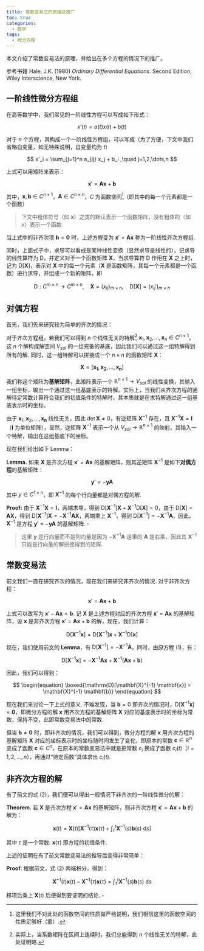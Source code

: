 ```yaml
---
title: 常数变易法的原理及推广
toc: true 
categories:
  - 数学
tags:
  - 微分方程
---
```


本文介绍了常数变易法的原理，并给出在多个方程的情况下的推广。

<!-- more -->

 参考书籍 Hale, J.K. (1980) *Ordinary Differential Equations*. Second Edition, Wiley Interscience, New York. 

## 一阶线性微分方程组

在高等数学中，我们常见的一阶线性方程可以写成如下形式：

$$ x'(t) = a(t) x(t) + b(t) $$

对于 $n$ 个方程，其构成一个一阶线性方程组，可以写成（为了方便，下文中我们省略自变量，如无特殊说明，自变量均为 $t$）

$$ x'_i = \sum_{j=1}^n a_{ij} x_j + b_i ,\quad j=1,2,\dots,n $$

上式可以用矩阵来表示：

$$ \mathbf{x}' = \mathbf{A} \mathbf{x} + \mathbf{b} $$

其中，$\mathbf{x}, \mathbf{b} \in C^{n \times 1}$，$\mathbf{A} \in C^{n \times n}$，$C$ 为函数空间[^1]（即其中的每一个元素都是一个函数）

> 下文中粗体符号（如 $\mathbf{x}$）之类的默认表示一个函数矩阵，没有粗体的（如 $x$）表示一个函数.

[^1]:这里我们不对此处的函数空间的性质做严格说明，我们相信这里的函数空间的性质足够好（雾）.

当上式中的非齐次项 $\mathbf{b} = \mathbf{0}$ 时，上述方程变为 $\mathbf{x}' = \mathbf{A} \mathbf{x}$ 称为一阶线性齐次方程组.

同时，上面式子中，求导可以看成是某种线性变换（显然求导是线性的），记求导的线性算符为 $\mathrm{D}$，并定义对于一个函数矩阵 $\mathbf{X}$，当求导算符 $\mathrm{D}$ 作用在 $\mathbf{X}$ 之上时，记为 $\mathrm{D}[\mathbf{X}]$，表示对 $\mathbf{X}$ 中的每一个元素（$\mathbf{X}$ 是函数矩阵，其每一个元素都是一个函数）进行求导，并组成一个新的矩阵，即

$$ \mathrm{D}:C^{m \times n} \to C^{m \times n}, \quad \mathbf{X} = (x_{ij})_{m \times n}, \quad \mathrm{D}[\mathbf{X}] = (x_{ij}')_{m \times n} $$

## 对偶方程

首先，我们先来研究较为简单的齐次的情况：

对于齐次方程组，若我们可以得到 $n$ 个线性无关的特解[^2] $\mathbf{x}_1,\mathbf{x}_2,\dots,\mathbf{x}_n \in C^{n \times 1}$，这 $n$ 个解构成解空间 $V_{sol}$ 的一组完备的基底，因此我们可以通过这一组特解得到所有的解. 同时，这一组特解可以拼接成一个 $n \times n$ 的函数矩阵 $\mathbf{X}$：

[^2]: 实际上，当系数矩阵在区间上连续时，我们总能得到 $n$ 个线性无关的特解，此处证明略.

$$ \mathbf{X} = [\mathbf{x_1}, \mathbf{x_2}, \dots, \mathbf{x_n}] $$

我们称这个矩阵为**基解矩阵**，此矩阵表示一个 $\mathbb{R}^{n \times 1} \to V_{sol}$ 的线性变换，其输入一组坐标，输出一个通过这一组基底表示的特解。实际上，当我们从齐次方程的通解待定常数计算符合我们的初值条件的特解时，其本质就是在求特解通过这一组基底表示时的坐标。

由于 $\mathbf{x}_1,\mathbf{x}_2,\dots ,\mathbf{x_n}$ 线性无关，因此 $\det \mathbf{X} \neq 0$，有逆矩阵 $\mathbf{X}^{-1}$ 存在，且 $\mathbf{X}^{-1} \mathbf{X} = \mathbf{I}$（$\mathbf{I}$ 为单位矩阵），显然，逆矩阵 $\mathbf{X}^{-1}$ 表示一个从 $V_{sol} \to \mathbb{R}^{n \times 1}$ 的映射，其输入一个特解，输出在这组基底下的坐标。

现在我们给出如下 Lemma：

$\mathbf{Lemma.}$ 如果 $\mathbf{X}$ 是齐次方程 $\mathbf{x}' = \mathbf{A} \mathbf{x}$ 的基解矩阵，则其逆矩阵 $\mathbf{X}^{-1}$ 是如下**对偶方程**的基解矩阵：

$$ \mathbf{y}' = - \mathbf{y} \mathbf{A} $$

其中 $y \in C^{1 \times n}$，即 $\mathbf{X}^{-1}$ 的每个行向量都是对偶方程的解.

$\mathbf{Proof:}$ 由于 $\mathbf{X}^{-1} \mathbf{X} = \mathbf{I}$，两端求导，得到 $\mathrm{D}[\mathbf{X}^{-1}] \mathbf{X} + \mathbf{X}^{-1} \mathrm{D}[\mathbf{X}] = 0$，由于 $\mathrm{D}[\mathbf{X}] = \mathbf{A} \mathbf{X}$，得到 $\mathrm{D}[\mathbf{X}^{-1}] \mathbf{X} = -\mathbf{X}^{-1} \mathbf{A} \mathbf{X}$，两端乘上 $\mathbf{X}^{-1}$，得到 $\mathrm{D}[\mathbf{X}^{-1}] = - \mathbf{X}^{-1} \mathbf{A}$，因此，$\mathbf{X}^{-1}$ 是方程 $\mathbf{y}' = -\mathbf{y} \mathbf{A}$ 的基解矩阵. $\square$

> 这里 $\mathbf{y}$ 是行向量而不是列向量是因为 $-\mathbf{X}^{-1} \mathbf{A}$ 这里的 $\mathbf{A}$ 是右乘，因此其 $\mathbf{X}^{-1}$ 只能是行向量的解拼接得到的矩阵.

## 常数变易法

前文我们一直在研究齐次的情况，现在我们来研究非齐次的情况. 对于非齐次方程：

$$
\begin{equation}
\mathbf{x}' = \mathbf{A} \mathbf{x} + \mathbf{b}
\end{equation}
$$

上式可以改写为 $\mathbf{x}' - \mathbf{A} \mathbf{x} = \mathbf{b}$. 记 $\mathbf{X}$ 是上述方程对应的齐次方程 $\mathbf{x}' = \mathbf{A} \mathbf{x}$ 的基解矩阵，设 $\mathbf{x}$ 是非齐次方程 $\mathbf{x}'=\mathbf{A} \mathbf{x}+\mathbf{b}$ 的解，现在，我们计算：

$$
\mathrm{D}[\mathbf{X}^{-1} \mathbf{x}] = \mathrm{D}[\mathbf{X}^{-1}] \mathbf{x} + \mathbf{X}^{-1} \mathrm{D}[\mathbf{x}]
$$

现在，我们使用前文的 $\mathbf{Lemma}$，有 $\mathrm{D}[\mathbf{X}^{-1}] = - \mathbf{X}^{-1} \mathbf{A}$，同时，由原方程 $(1)$，有：

$$
\mathrm{D}[\mathbf{X}^{-1} \mathbf{x}] = - \mathbf{X}^{-1} \mathbf{A} \mathbf{x} + \mathbf{X}^{-1} (\mathbf{A} \mathbf{x} + \mathbf{b})
$$

因此，我们可以得到：

$$
\begin{equation}
\boxed{\mathrm{D}[\mathbf{X}^{-1} \mathbf{x}] = \mathbf{X}^{-1} \mathbf{b}}
\end{equation}
$$

现在我们来讨论一下上式的意义. 不难发现，当 $\mathbf{b}=0$ 即齐次的情况时，$\mathrm{D}[\mathbf{X}^{-1}\mathbf{x}] = \mathbf{0}$，即微分方程的解 $\mathbf{x}$ 用齐次方程的基解矩阵 $\mathbf{X}$ 对应的基底表示时的坐标为常数，保持不变，此即常数变易法中的常数. 

但当 $\mathbf{b} \neq \mathbf{0}$ 时，即非齐次的情况，我们可以得到，微分方程的解 $\mathbf{x}$ 用齐次方程的基解矩阵 $\mathbf{X}$ 对应的坐标表示时的坐标随时间发生了变化，即原本的常数 $\mathbf{c} \in \mathbb{R}^n$ 变成了函数 $\mathbf{c} \in C^n$，在原本的常数变易法中就是把常数 $c_i$ 换成了函数 $c_i(t)$（$i = 1,2,\dots,n$），再通过“待定函数”具体求出 $c_i(t)$.

## 非齐次方程的解

有了前文的式 $(2)$，我们便可以得出一般情况下非齐次的一阶线性微分的解：

$\mathbf{Theorem}.$ 若 $\mathbf{X}$ 是齐次方程 $\mathbf{x}'=\mathbf{A}\mathbf{x}$ 的基解矩阵，则非齐次方程 $\mathbf{x}'=\mathbf{A}\mathbf{x}+\mathbf{b}$ 的解为：

$$
\mathbf{x}(t) = \mathbf{X}(t) \left[ \mathbf{X}^{-1}(\tau) \mathbf{x}(\tau) + \int_\tau^t \mathbf{X}^{-1}(s) \mathbf{b}(s) \ \mathrm{d} s \right]
$$

其中 $\tau$ 是一个常数. $\mathbf{x}(\tau)$ 即方程的初值条件.

上述的证明在有了前文常数变易法的推导后变得非常简单：

$\mathbf{Proof}:$ 根据前文，式 $(2)$ 两端积分，得到：

$$\mathbf{X}^{-1}(t) \mathbf{x}(t) - \mathbf{X}^{-1}(\tau) \mathbf{x}(\tau) = \int_\tau^t \mathbf{X}^{-1}(s)\mathbf{b}(s) \ \mathrm{d} s$$

移项后乘上 $\mathbf{X}(t)$ 后便得到要证明的结论. $\square$



